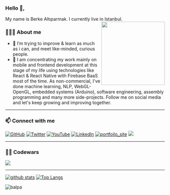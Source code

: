 ### Hello 👋,

My name is Berke Altıparmak. I currently live in Istanbul.  
<img align='right' src='https://images-wixmp-ed30a86b8c4ca887773594c2.wixmp.com/f/1cc5e3ff-37e5-4b9c-abf4-92304fafa4c9/deekqx1-20d6363f-185e-4f8d-a748-f5b3f3b8fdde.gif?token=eyJ0eXAiOiJKV1QiLCJhbGciOiJIUzI1NiJ9.eyJzdWIiOiJ1cm46YXBwOjdlMGQxODg5ODIyNjQzNzNhNWYwZDQxNWVhMGQyNmUwIiwiaXNzIjoidXJuOmFwcDo3ZTBkMTg4OTgyMjY0MzczYTVmMGQ0MTVlYTBkMjZlMCIsIm9iaiI6W1t7InBhdGgiOiJcL2ZcLzFjYzVlM2ZmLTM3ZTUtNGI5Yy1hYmY0LTkyMzA0ZmFmYTRjOVwvZGVla3F4MS0yMGQ2MzYzZi0xODVlLTRmOGQtYTc0OC1mNWIzZjNiOGZkZGUuZ2lmIn1dXSwiYXVkIjpbInVybjpzZXJ2aWNlOmZpbGUuZG93bmxvYWQiXX0.bQwR0OGahVNiMtiHhvn95SFiuAZKxapsWSr_AbMK_Oc' width='200'>
### 🦹🏼‍♂️ About me 
- 🎯  I’m trying to improve & learn as much as i can, and meet like-minded, curious people.
- 🙌  I am concentrating my work mainly on mobile and frontend development at this stage of my life using technologies like React & React Native with Firebase BaaS most of the time. As non-commercial, I've done machine learning, NLP, WebGL-OpenGL, embedded systems (Arduino), software engineering, assembly programming and many more side-projects. Follow me on social media and let's keep growing and improving together.
<hr/>
<p align="center">
	<h3>📫 Connect with me</h3>
	<a href="https://github.com/balpa"><img src="https://img.shields.io/github/followers/balpa.svg?label=GitHub&style=social" alt="GitHub"></a>
	<a href="https://twitter.com/balpa"><img src="https://img.shields.io/twitter/follow/balpa?label=Twitter&style=social" alt="Twitter"></a>
  <a href="https://www.youtube.com/berkealtiparmak"><img src="[https://img.shields.io/youtube/channel/views/berkealtiparmak?style=social](https://img.shields.io/youtube/channel/views/UCsBqWQM6K4kjHD0qqtigu0Q?style=social)" alt="YouTube"></a>
	<a href="https://www.linkedin.com/in/berkealtiparmak"><img src="https://img.shields.io/badge/LinkedIn--_.svg?style=social&logo=linkedin%22%20alt=%22LinkedIn%22" alt="LinkedIn"></a>
	<a target="_blank" href="https://berkealtiparmakk.web.app/"><img src="https://img.shields.io/badge/-Porfolio-white" alt="portfoilo_site"></a>
	<img src="https://visitor-badge.glitch.me/badge?page_id=balpa.visitor-badge">
	<hr/>
	<h3>👨‍💻 Codewars </h3>
	<img src="https://www.codewars.com/users/balpa/badges/large">

</p> 
<hr/>

[![github stats](https://github-readme-stats.vercel.app/api?username=balpa&show_icons=true&theme=tokyonight)](https://github.com/balpa/github-readme-stats)
[![Top Langs](https://github-readme-stats.vercel.app/api/top-langs/?username=balpa&layout=compact&theme=tokyonight&langs_count=8)](https://github.com/balpa/github-readme-stats)

<p><img align="center" src="https://github-readme-streak-stats.herokuapp.com/?user=balpa&theme=dark" alt="balpa" /></p>

